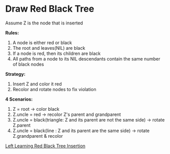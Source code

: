 # Draw Red Black Tree

Assume Z is the node that is inserted

**Rules:** 

1. A node is either red or black
2. The root and leaves(NIL) are black
3. If a node is red, then its children are black
4. All paths from a node to its NIL descendants contain the same number of black nodes

**Strategy:** 

1. Insert Z and color it red
2. Recolor and rotate nodes to fix violation

**4 Scenarios:** 
1. Z = root -> color black
2. Z.uncle = red -> recolor Z's parent and grandparent
3. Z.uncle = black(triangle: Z and its parent are not the same side) -> rotate Z.parent
4. Z.uncle = black(line : Z and its parent are the same side) -> rotate Z.grandparent & recolor



[Left Learning Red Black Tree Insertion](https://www.geeksforgeeks.org/left-leaning-red-black-tree-insertion/) 